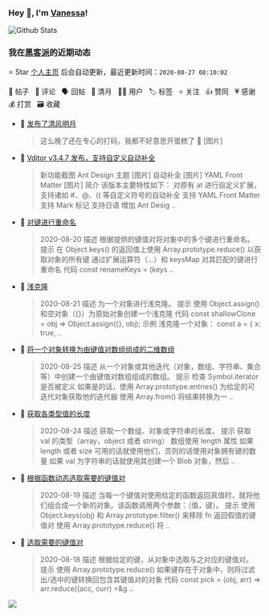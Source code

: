 ### Hey 👋, I'm [Vanessa](http://vanessa.b3log.org/)!

![Github Stats](https://github-readme-stats.vercel.app/api?username=Vanessa219&show_icons=true)

<!--events start -->

### 我在[黑客派](https://hacpai.com)的近期动态

⭐️ Star [个人主页](https://github.com/Vanessa219/Vanessa219) 后会自动更新，最近更新时间：`2020-08-27 08:10:02`

📝 帖子 &nbsp; 💬 评论 &nbsp; 🗣 回帖 &nbsp; 🌙 清月 &nbsp; 👨‍💻 用户 &nbsp; 🏷️ 标签 &nbsp; ⭐️ 关注 &nbsp; 👍 赞同 &nbsp; 💗 感谢 &nbsp; 💰 打赏 &nbsp; 🗃 收藏

* 🌙 [发布了清风明月](https://hacpai.com/member/Vanessa/breezemoons/1598370562888)

  > 这么晚了还在专心的打码，我都不好意思开蛋糕了 🎂 [图片]
* 📝 [Vditor v3.4.7 发布，支持自定义自动补全](https://hacpai.com/article/1598366555458)

  > 新功能截图 Ant Design 主题 [图片] 自动补全 [图片] YAML Front Matter [图片] 简介 该版本主要特性如下： 对原有 at 进行自定义扩展，支持诸如 #、@、(( 等自定义符号的自动补全 支持 YAML Front Matter 支持 Mark 标记 支持日语 增加 Ant Desig ..
* 📝 [对键进行重命名](https://hacpai.com/article/1598339683043)

  > 2020-08-20 描述 根据提供的键值对将对象中的多个键进行重命名。 提示 在 Object.keys() 的返回值上使用 Array.prototype.reduce() 以获取对象的所有键 通过扩展运算符（...）和 keysMap 对其匹配的键进行重命名 代码 const renameKeys = (keys ..
* 📝 [浅克隆](https://hacpai.com/article/1598337646623)

  > 2020-08-21 描述 为一个对象进行浅克隆。 提示 使用 Object.assign() 和空对象（{}）为原始对象创建一个浅克隆 代码 const shallowClone = obj =&gt; Object.assign({}, obj); 示例 浅克隆一个对象： const a = { x: true,  ..
* 📝 [将一个对象转换为由键值对数组组成的二维数组](https://hacpai.com/article/1598329328128)

  > 2020-08-25 描述 从一个对象或其他迭代（对象，数组、字符串、集合等）中创建一个由键值对数组组成的数组。 提示 检查 Symbol.iterator 是否被定义 如果是的话，使用 Array.prototype.entries() 为给定的可迭代对象获取他的迭代器 使用 Array.from() 将结果转换为一 ..
* 📝 [获取各类型值的长度](https://hacpai.com/article/1598328307459)

  > 2020-08-24 描述 获取一个数组、对象或字符串的长度。 提示 获取 val 的类型（array，object 或者 string） 数组使用 length 属性 如果 length 或者 size 可用的话就使用他们，否则的话使用对象拥有键的数量 如果 val 为字符串的话就使用其创建一个 Blob 对象，然后 ..
* 📝 [根据函数动态选取需要的键值对](https://hacpai.com/article/1598326927884)

  > 2020-08-19 描述 当每一个键值对使用给定的函数返回真值时，就将他们组合成一个新的对象。该函数调用两个参数：（值，键）。 提示 使用 Object.keys(obj) 和 Array.prototype.filter() 来移除 fn 返回假值的键值对 使用 Array.prototype.reduce() 将 ..
* 📝 [选取需要的键值对](https://hacpai.com/article/1598325848805)

  > 2020-08-18 描述 根据给定的键，从对象中选取与之对应的键值对。 提示 使用 Array.prototype.reduce() 如果键存在于对象中，则将过滤出/选中的键转换回包含其键值对的对象 代码 const pick = (obj, arr) =&gt; arr.reduce((acc, curr) =&g ..


<!--events end -->

<a title="Hits" target="_blank" href="https://github.com/Vanessa219/Vanessa219"><img src="https://hits.b3log.org/Vanessa219/Vanessa219.svg"></a>
